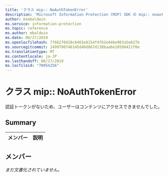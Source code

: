 ```yaml
---
title: 'クラス mip:: NoAuthTokenError'
description: 'Microsoft Information Protection (MIP) SDK の mip:: noauthtokenerror クラスについて説明します。'
author: msmbaldwin
ms.service: information-protection
ms.topic: reference
ms.author: mbaldwin
ms.date: 08/27/2019
ms.openlocfilehash: 7f66270d18c6401e8154f4f62e44be983a5e627b
ms.sourcegitcommit: 1499790746145d40d667d138baa6e18598421f0e
ms.translationtype: MT
ms.contentlocale: ja-JP
ms.lasthandoff: 08/27/2019
ms.locfileid: "70054256"
---
```

# <a name="class-mipnoauthtokenerror"></a>クラス mip:: NoAuthTokenError 
認証トークンがないため、ユーザーはコンテンツにアクセスできませんでした。
  
## <a name="summary"></a>Summary
 メンバー                        | 説明                                
--------------------------------|---------------------------------------------
  
## <a name="members"></a>メンバー
_まだ文書化されていません。_
